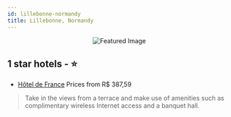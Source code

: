 ```yaml
---
id: lillebonne-normandy
title: Lillebonne, Normandy
---
```


<center><img src="https://i.travelapi.com/hotels/27000000/26560000/26552700/26552647/b868e309_z.jpg" alt="Featured Image" /></center>


##  1 star hotels - ⭐️

-    [Hôtel de France](https://us.hurb.com/hotels/lillebonne/hotel-de-france-JNP-JP860054?cmp=18055) Prices from R$ 387,59
   > Take in the views from a terrace and make use of amenities such as complimentary wireless Internet access and a banquet hall.
